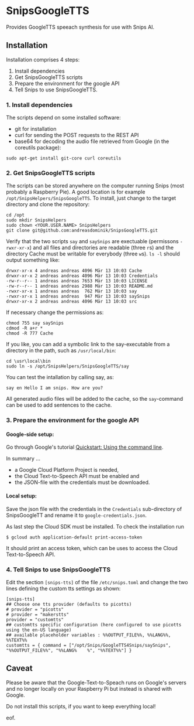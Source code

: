 # SnipsGoogleTTS

Provides GoogleTTS speeach synthesis for use with Snips AI.

## Installation

Installation comprises 4 steps:
1. Install dependencies
2. Get SnipsGoogleTTS scripts
3. Prepare the environment for the google API
4. Tell Snips to use SnipsGoogleTTS.


### 1. Install dependencies

The scripts depend on some installed software:
* git for installation
* curl for sending the POST requests to the REST API
* base64 for decoding the audio file retrieved from Google (in the coreutils package):

```
sudo apt-get install git-core curl coreutils
```



### 2. Get SnipsGoogleTTS scripts

The scripts can be stored anywhere on the computer running Snips (most
probably a Raspberry Pie). A good location is for example
`/opt/SnipsHelpers/SnipsGoogleTTS`.
To install, just change to the target directory and clone the
repository:
```
cd /opt
sudo mkdir SnipsHelpers
sudo chown <YOUR.USER.NAME> SnipsHelpers
git clone git@github.com:andreasdominik/SnipsGoogleTTS.git
```

Verify that the two scripts `say` and `saySnips` are exectuable
(permissons `-rwxr-xr-x`) and all files and directories are readable
(three `r`s) and the directory Cache must be writable for everybody
(three `w`s).
`ls -l` should output something like:
```
drwxr-xr-x 4 andreas andreas 4096 Mär 13 10:03 Cache
drwxr-xr-x 2 andreas andreas 4096 Mär 13 10:03 Credentials
-rw-r--r-- 1 andreas andreas 7653 Mär 13 10:03 LICENSE
-rw-r--r-- 1 andreas andreas 2988 Mär 13 10:03 README.md
-rwxr-xr-x 1 andreas andreas  762 Mär 13 10:03 say
-rwxr-xr-x 1 andreas andreas  947 Mär 13 10:03 saySnips
drwxr-xr-x 2 andreas andreas 4096 Mär 13 10:03 src
```

If necessary change the permissions as:
```
chmod 755 say saySnips
cdmod -R a+r *
chmod -R 777 Cache
```

If you like, you can add a symbolic link to the say-executable from a directory in the
path, such as `/usr/local/bin`:
```
cd \usr\local\bin
sudo ln -s /opt/SnipsHelpers/SnipsGoogleTTS/say
```

You can test the intallation by calling say, as:
```
say en Hello I am snips. How are you?
```

All generated audio files will be added to the cache, so the `say`-command
can be used to add sentences to the cache.


### 3. Prepare the environment for the google API

#### Google-side setup:
Go through Google's tutorial [Quickstart: Using the command line](https://cloud.google.com/text-to-speech/docs/quickstart-protocol).

In summary ...
* a Google Cloud Platform Project is needed,
* the Cloud Text-to-Speech API must be enabled and
* the JSON-file with the credentials must be downloaded.

#### Local setup:
Save the json file with the credentials in the `Credentials` sub-directory
of SnipsGoogleTT and rename it to `google-credentials.json`.

As last step the Cloud SDK must be installed.
To check the installation run
```
$ gcloud auth application-default print-access-token
```
It should print an access token, which can be uses to access the Cloud
Text-to-Speech API.


### 4. Tell Snips to use SnipsGoogleTTS

Edit the section ```[snips-tts]``` of the file ```/etc/snips.toml``` and
change the two lines defining the custom tts settings as shown:

```
[snips-tts]
## Choose one tts provider (defaults to picotts)
# provider = "picotts"
# provider = "makerstts"
provider = "customtts"
## customtts specific configuration (here configured to use picotts using the en-US language)
## available placeholder variables : %%OUTPUT_FILE%%, %%LANG%%, %%TEXT%%
customtts = { command = ["/opt/Snips/GoogleTTS4Snips/saySnips", "%%OUTPUT_FILE%%", "%%LANG%    %", "%%TEXT%%"] }
```



## Caveat

Please be aware that the Google-Text-to-Speach runs on Google's servers
and no longer locally on your Raspberry Pi but instead is shared with
Google.

Do not install this scripts, if you want to keep everything local!

eof.
